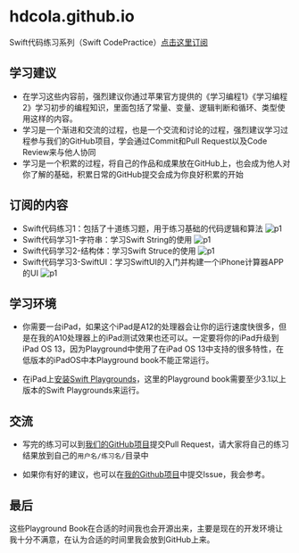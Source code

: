 # hdcola.github.io

Swift代码练习系列（Swift CodePractice）[点击这里订阅](https://developer.apple.com/ul/sp0?url=https://hdcola.github.io/cpfeed.json)

## 学习建议

* 在学习这些内容前，强烈建议你通过苹果官方提供的《学习编程1》《学习编程2》学习初步的编程知识，里面包括了常量、变量、逻辑判断和循环、类型使用这样的内容。
* 学习是一个渐进和交流的过程，也是一个交流和讨论的过程，强烈建议学习过程参与我们的GitHub项目，学会通过Commit和Pull Request以及Code Review来与他人协同
* 学习是一个积累的过程，将自己的作品和成果放在GitHub上，也会成为他人对你了解的基础，积累日常的GitHub提交会成为你良好积累的开始

## 订阅的内容

* Swift代码练习1：包括了十道练习题，用于练习基础的代码逻辑和算法 ![p1](https://hdcola.github.io/CodePractice/cp1p1.png)
* Swift代码学习1-字符串：学习Swift String的使用 ![p1](https://hdcola.github.io/CodeLearn/cl1p1.jpeg)
* Swift代码学习2-结构体：学习Swift Struce的使用 ![p1](https://hdcola.github.io/CodeLearn/cl2p1.jpeg)
* Swift代码学习3-SwiftUI：学习SwiftUI的入门并构建一个iPhone计算器APP的UI ![p1](https://hdcola.github.io/CodeLearn/cl3p2.jpeg)

## 学习环境

* 你需要一台iPad，如果这个iPad是A12的处理器会让你的运行速度快很多，但是在我的A10处理器上的iPad测试效果也还可以。一定要将你的iPad升级到iPad OS 13，因为Playground中使用了在iPad OS 13中支持的很多特性，在低版本的iPadOS中本Playground book不能正常运行。

* 在iPad上[安装Swift Playgrounds](https://itunes.apple.com/us/app/swift-playgrounds/id908519492?mt=8)，这里的Playground book需要至少3.1以上版本的Swift Playgrounds来运行。

## 交流

* 写完的练习可以到[我们的GitHub项目](https://github.com/HDCodePractice/SwiftPracticeResult)提交Pull Request，请大家将自己的练习结果放到自己的`用户名/练习名/`目录中

* 如果你有好的建议，也可以在[我的Github项目](https://github.com/hdcola/hdcola.github.io)中提交Issue，我会参考。

## 最后

这些Playground Book在合适的时间我也会开源出来，主要是现在的开发环境让我十分不满意，在认为合适的时间里我会放到GitHub上来。
